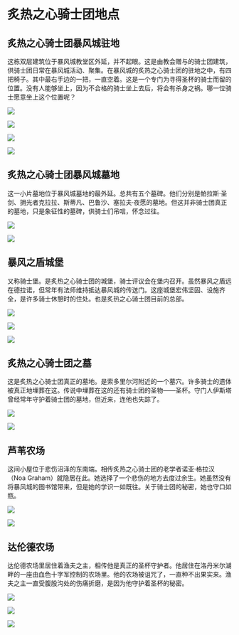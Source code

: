 # 炙热之心骑士团地点

## 炙热之心骑士团暴风城驻地

这栋双层建筑位于暴风城教堂区外延，并不起眼。这是由教会赠与的骑士团建筑，供骑士团日常在暴风城活动、聚集。在暴风城的炙热之心骑士团的驻地之中，有四把椅子。其中最右手边的一把，一直空着。这是一个专门为寻得圣杯的骑士而留的位置。没有人能够坐上，因为不合格的骑士坐上去后，将会有杀身之祸。哪一位骑士愿意坐上这个位置呢？

![](../.gitbook/assets/zhi-re-zhi-xin-qi-shi-tuan-bao-feng-cheng-zhu-di-1.jpg)

![](../.gitbook/assets/zhi-re-zhi-xin-qi-shi-tuan-bao-feng-cheng-zhu-di-2.jpg)

![](../.gitbook/assets/zhi-re-zhi-xin-qi-shi-tuan-bao-feng-cheng-zhu-di-3.jpg)

![](../.gitbook/assets/zhi-re-zhi-xin-qi-shi-tuan-bao-feng-cheng-zhu-di-di-tu-.jpg)

## 炙热之心骑士团暴风城墓地

这一小片墓地位于暴风城墓地的最外延。总共有五个墓碑。他们分别是帕拉斯·圣剑、拥光者克拉拉、斯蒂凡、巴鲁沙、塞拉夫·夜愿的墓地。但这并非骑士团真正的墓地，只是象征性的墓碑，供骑士们吊唁，怀念过往。

![](../.gitbook/assets/zhi-re-zhi-xin-qi-shi-tuan-bao-feng-cheng-mu-di-.jpg)

![](../.gitbook/assets/zhi-re-zhi-xin-qi-shi-tuan-bao-feng-cheng-mu-di-di-tu-.jpg)

## 暴风之盾城堡

又称骑士堡。是炙热之心骑士团的城堡，骑士评议会在堡内召开。虽然暴风之盾远在德拉诺，但常年有法师维持抵达暴风城的传送门。这座城堡宏伟坚固、设施齐全，是许多骑士休憩时的住处。也是炙热之心骑士团目前的总部。

![](../.gitbook/assets/bao-feng-zhi-dun-cheng-bao-1.jpg)

![](../.gitbook/assets/bao-feng-zhi-dun-cheng-bao-2.jpg)

![](../.gitbook/assets/bao-feng-zhi-dun-cheng-bao-di-tu-.jpg)

## 炙热之心骑士团之墓

这是炙热之心骑士团真正的墓地。是索多里尔河附近的一个墓穴。许多骑士的遗体被真正地埋葬在这。传说中埋葬在这的还有骑士团的圣物——圣杯。守门人伊斯塔曾经常年守护着骑士团的墓地，但近来，连他也失踪了。

![](../.gitbook/assets/zhi-re-zhi-xin-qi-shi-tuan-mu-di-.jpg)

![](../.gitbook/assets/zhi-re-zhi-xin-qi-shi-tuan-mu-di-di-tu-.jpg)

## 芦苇农场

这间小屋位于悲伤沼泽的东南端。相传炙热之心骑士团的老学者诺亚·格拉汉（Noa Graham）就隐居在此。她选择了一个悲伤的地方去度过余生。她虽然没有将暴风城的图书馆带来，但是她的学识一如既往。关于骑士团的秘密，她也守口如瓶。

![](../.gitbook/assets/mi-wu-nong-chang-.jpg)

![](../.gitbook/assets/mi-wu-nong-chang-di-tu-.jpg)

## 达伦德农场

达伦德农场里居住着渔夫之主，相传他是真正的圣杯守护者。他居住在洛丹米尔湖畔的一座由血色十字军控制的农场里。他的农场被诅咒了，一直种不出果实来。渔夫之主一直受腹股沟处的伤痛折磨，是因为他守护着圣杯的秘密。

![](../.gitbook/assets/da-lun-de-nong-chang-1.jpg)

![](../.gitbook/assets/da-lun-de-nong-chang-2.jpg)

![](../.gitbook/assets/da-lun-de-nong-chang-di-tu-.jpg)

